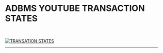 # ADBMS YOUTUBE TRANSACTION STATES 

<br>

[![TRANSATION STATES](https://img.youtube.com/vi/PUw9PO3taPM/0.jpg)](https://www.youtube.com/watch?v=PUw9PO3taPME)

<hr>
<br>
